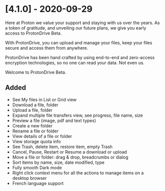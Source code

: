 # [4.1.0] - 2020-09-29

​Here at Proton we value your support and staying with us over the years. As a token of gratitude, and unveiling our future plans, we give you early access to ProtonDrive Beta. ​

With ProtonDrive, you can upload and manage your files, keep your files secure and access them from anywhere. ​

ProtonDrive has been hand crafted by using end-to-end and zero-access encryption technologies, so no one can read your data. Not even us.

Welcome to ProtonDrive Beta. ​

## Added

-   See My files in List or Grid view
-   Download a file, folder
-   Upload a file, folder
-   Expand multiple file transfers view, see progress, file name, size ​
-   Preview a file (image, pdf and text types)
-   Create a new folder
-   Rename a file or folder
-   View details of a file or folder ​
-   View storage quota info
-   See Trash, delete item, restore item, empty Trash
-   Cancel, Pause, Restart or Resume a download or upload
-   Move a file or folder: drag & drop, breadcrumbs or dialog ​
-   Sort items by name, size, date modified, type
-   Fully smooth Dark mode
-   Right click context menu for all the actions to manage items on a desktop browser
-   French language support
